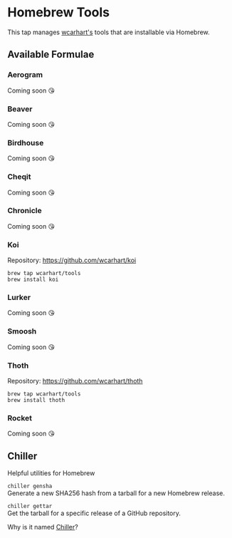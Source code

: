 # Homebrew Tools
This tap manages [wcarhart's](https://github.com/wcarhart) tools that are installable via Homebrew.

## Available Formulae
### Aerogram
Coming soon 😘

### Beaver
Coming soon 😘

### Birdhouse
Coming soon 😘

### Cheqit
Coming soon 😘

### Chronicle
Coming soon 😘

### Koi
Repository: https://github.com/wcarhart/koi
```
brew tap wcarhart/tools
brew install koi
```

### Lurker
Coming soon 😘

### Smoosh
Coming soon 😘

### Thoth
Repository: https://github.com/wcarhart/thoth
```
brew tap wcarhart/tools
brew install thoth
```

### Rocket
Coming soon 😘

## Chiller
Helpful utilities for Homebrew

`chiller gensha`<br>Generate a new SHA256 hash from a tarball for a new Homebrew release.

`chiller gettar`<br>Get the tarball for a specific release of a GitHub repository.

Why is it named [Chiller](https://en.wikipedia.org/wiki/Immersion_chiller)?
